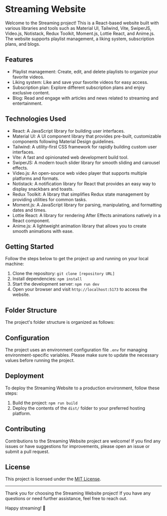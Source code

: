 # Streaming Website

Welcome to the Streaming project! This is a React-based website built with various libraries and tools such as Material UI, Tailwind, Vite, SwiperJS, Video.js, Notistack, Redux Toolkit, Moment.js, Lottie React, and Anime.js. The website supports playlist management, a liking system, subscription plans, and blogs.

## Features

- Playlist management: Create, edit, and delete playlists to organize your favorite videos.
- Liking system: Like and save your favorite videos for easy access.
- Subscription plan: Explore different subscription plans and enjoy exclusive content.
- Blog: Read and engage with articles and news related to streaming and entertainment.

## Technologies Used

- React: A JavaScript library for building user interfaces.
- Material UI: A UI component library that provides pre-built, customizable components following Material Design guidelines.
- Tailwind: A utility-first CSS framework for rapidly building custom user interfaces.
- Vite: A fast and opinionated web development build tool.
- SwiperJS: A modern touch slider library for smooth sliding and carousel effects.
- Video.js: An open-source web video player that supports multiple platforms and formats.
- Notistack: A notification library for React that provides an easy way to display snackbars and toasts.
- Redux Toolkit: A library that simplifies Redux state management by providing utilities for common tasks.
- Moment.js: A JavaScript library for parsing, manipulating, and formatting dates and times.
- Lottie React: A library for rendering After Effects animations natively in a React component.
- Anime.js: A lightweight animation library that allows you to create smooth animations with ease.

## Getting Started

Follow the steps below to get the project up and running on your local machine:

1. Clone the repository: `git clone [repository URL]`
2. Install dependencies: `npm install`
3. Start the development server: `npm run dev`
4. Open your browser and visit `http://localhost:5173` to access the website.

## Folder Structure

The project's folder structure is organized as follows:

## Configuration

The project uses an environment configuration file `.env` for managing environment-specific variables. Please make sure to update the necessary values before running the project.

## Deployment

To deploy the Streaming Website to a production environment, follow these steps:

1. Build the project: `npm run build`
2. Deploy the contents of the `dist/` folder to your preferred hosting platform.

## Contributing

Contributions to the Streaming Website project are welcome! If you find any issues or have suggestions for improvements, please open an issue or submit a pull request.

## License

This project is licensed under the [MIT License](LICENSE).

---

Thank you for choosing the Streaming Website project! If you have any questions or need further assistance, feel free to reach out.

Happy streaming! 🎉
